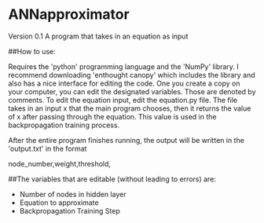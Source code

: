 # ANNapproximator

Version 0.1
A program that takes in an equation as input

##How to use:

Requires the 'python' programming language and the 'NumPy' library. I recommend downloading 'enthought canopy' which includes the library and also has a nice interface for editing the code.
One you create a copy on your computer, you can edit the designated variables. Those are denoted by comments.
To edit the equation input, edit the equation.py file. The file takes in an input x that the main program chooses, then it returns the value of x after passing through the equation. This value is used in the backpropagation training process.

After the entire program finishes running, the output will be written in the 'output.txt' in the format 

node_number,weight,threshold,

##The variables that are editable (without leading to errors) are:
- Number of nodes in hidden layer
- Equation to approximate
- Backpropagation Training Step



